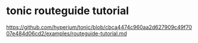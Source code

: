 # tonic routeguide tutorial

https://github.com/hyperium/tonic/blob/cbca4474c960aa2d627909c49f7007e484d06cd2/examples/routeguide-tutorial.md
